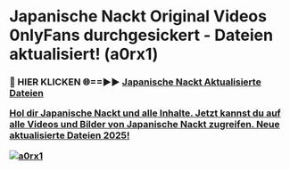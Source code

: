 # Japanische Nackt Original Videos 0nlyFans durchgesickert - Dateien aktualisiert! (a0rx1)

<h3>🔴 HIER KLICKEN 🌐==►► <a href="https://tinyurl.com/h6vf6nb8" rel="nofollow">Japanische Nackt Aktualisierte Dateien

Hol dir Japanische Nackt und alle Inhalte. Jetzt kannst du auf alle Videos und Bilder von Japanische Nackt zugreifen. Neue aktualisierte Dateien 2025!

[![a0rx1](https://i.imgur.com/sD4kR3V.gif)](https://tinyurl.com/h6vf6nb8)
